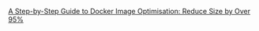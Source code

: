 [A Step-by-Step Guide to Docker Image Optimisation: Reduce Size by Over 95%](https://blog.prateekjain.dev/a-step-by-step-guide-to-docker-image-optimisation-reduce-size-by-over-95-d90bcab3819d)

